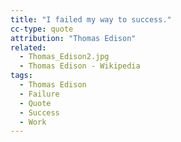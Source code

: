 ```yaml
---
title: "I failed my way to success."
cc-type: quote
attribution: "Thomas Edison"
related:
  - Thomas_Edison2.jpg
  - Thomas Edison - Wikipedia
tags:
  - Thomas Edison
  - Failure
  - Quote
  - Success
  - Work
---
```

